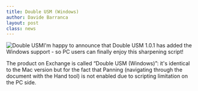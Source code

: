 ```yaml
---
title: Double USM (Windows)
author: Davide Barranca
layout: post
class: news
---
```

![Double USM][a]I'm happy to announce that Double USM 1.0.1 has added the Windows support - so PC users can finally enjoy this sharpening script!

The product on Exchange is called &#8220;Double USM (Windows)&#8221;: it's identical to the Mac version but for the fact that Panning (navigating through the document with the Hand tool) is not enabled due to scripting limitation on the PC side.

[a]: {{site.baseurl}}/news/images/DoubleUSM_PC.png "Double USM Windows"